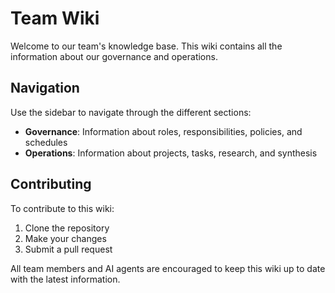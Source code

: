 # Team Wiki

Welcome to our team's knowledge base. This wiki contains all the information about our governance and operations.

## Navigation

Use the sidebar to navigate through the different sections:

- **Governance**: Information about roles, responsibilities, policies, and schedules
- **Operations**: Information about projects, tasks, research, and synthesis

## Contributing

To contribute to this wiki:
1. Clone the repository
2. Make your changes
3. Submit a pull request

All team members and AI agents are encouraged to keep this wiki up to date with the latest information.